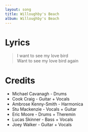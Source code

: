 ```yaml
---
layout: song
title: Willoughby's Beach
album: Willoughby's Beach
---
```


# Lyrics

> I want to see my love bird  
> Want to see my love bird again  

# Credits

* Michael Cavanagh - Drums  
* Cook Craig - Guitar + Vocals  
* Ambrose Kenny-Smith - Harmonica  
* Stu Mackenzie - Vocals + Guitar  
* Eric Moore - Drums + Theremin  
* Lucas Skinner - Bass + Vocals  
* Joey Walker - Guitar + Vocals  
